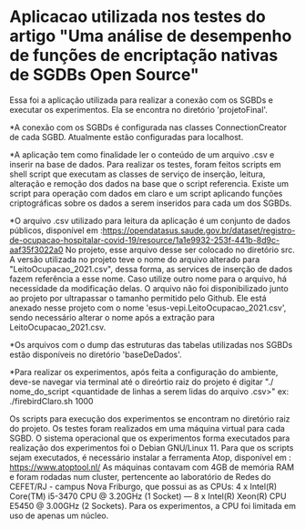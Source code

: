 # Aplicacao utilizada nos testes do artigo "Uma análise de desempenho de funções de encriptação nativas de SGDBs Open Source"
Essa foi a aplicação utilizada para realizar a conexão com os SGBDs e executar os experimentos. Ela se encontra no diretório 'projetoFinal'.

*A conexão com os SGBDs é configurada nas classes ConnectionCreator de cada SGBD. Atualmente estão configuradas para localhost.  

*A aplicação tem como finalidade ler o conteúdo de um arquivo .csv e inserir na base de dados. Para realizar os testes, foram feitos scripts em shell script
que executam as classes de serviço de inserção, leitura, alteração e remoção dos dados na base que o script referencia. Existe um script para
operação com dados em claro e um script aplicando funções criptográficas sobre os dados a serem inseridos para cada um dos SGBDs.

*O arquivo .csv utilizado para leitura da aplicação é um conjunto de dados públicos, disponível em :https://opendatasus.saude.gov.br/dataset/registro-de-ocupacao-hospitalar-covid-19/resource/1a1e9932-253f-441b-8d9c-aaf35f3022a0
No projeto, esse arquivo desse ser colocado no diretório src. A versão utilizada no projeto teve o nome do arquivo alterado para "LeitoOcupacao_2021.csv",
dessa forma, as services de inserção de dados fazem referência a esse nome. Caso utilize outro nome para o arquivo, há necessidade da modificação delas.
O arquivo não foi disponibilizado junto ao projeto por ultrapassar o tamanho permitido pelo Github. Ele está anexado nesse projeto com o nome 'esus-vepi.LeitoOcupacao_2021.csv', sendo necessário alterar o nome após a extração para LeitoOcupacao_2021.csv.

*Os arquivos com o dump das estruturas das tabelas utilizadas nos SGBDs estão disponíveis no diretório 'baseDeDados'.

*Para realizar os experimentos, após feita a configuração do ambiente, deve-se navegar via terminal até o direórtio raiz do projeto é digitar
"./ nome_do_script <quantidade de linhas a serem lidas do arquivo .csv>"
  ex: ./firebirdClaro.sh 1000
  
  Os scripts para execução dos experimentos se encontram no diretório raiz do projeto. Os testes foram realizados em uma máquina virtual para cada SGBD. O sistema operacional que os experimentos forma executados para realização dos experimentos foi o Debian GNU/Linux 11. Para que os scripts sejam executados, é necessário instalar a ferramenta Atop, disponível em : https://www.atoptool.nl/ As máquinas contavam com 4GB de memória RAM e foram rodadas num cluster, pertencente ao laboratório de Redes do CEFET/RJ - campus Nova Friburgo, que possui as as CPUs: 4 x Intel(R) Core(TM) i5-3470 CPU @ 3.20GHz (1 Socket) — 8 x Intel(R) Xeon(R) CPU E5450 @ 3.00GHz (2 Sockets). Para os experimentos, a CPU foi limitada em uso de apenas um núcleo.


